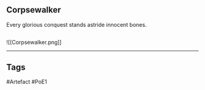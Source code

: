 ## Corpsewalker
Every glorious conquest
stands astride innocent bones.
##
![[Corpsewalker.png]]

---
## Tags
#Artefact
#PoE1